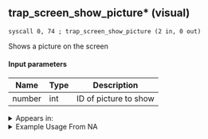 ## trap_screen_show_picture* (visual)

`syscall 0, 74 ; trap_screen_show_picture (2 in, 0 out)`

Shows a picture on the screen

#### Input parameters
| Name | Type | Description
|------|------|------------
| number   | int   | ID of picture to show




<details>
	<summary>Appears in:</summary>

</details>

<details>
	<summary>Example Usage From NA</summary>
```

```
</details>

